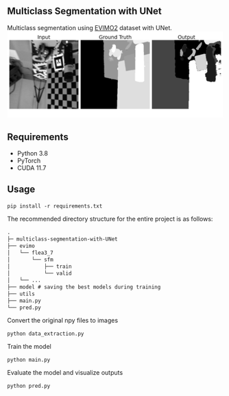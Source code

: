 ## Multiclass Segmentation with UNet
Multiclass segmentation using [EVIMO2](https://better-flow.github.io/evimo/download_evimo_2.html#sfm) dataset with UNet.
![myplot.png](utils%2Fmyplot.png)

## Requirements
* Python 3.8
* PyTorch
* CUDA 11.7

## Usage
```
pip install -r requirements.txt
```

The recommended directory structure for the entire project is as follows:
```
.
├─ multiclass-segmentation-with-UNet
├── evimo
│   └── flea3_7
│       └── sfm
│           ├── train
│           └── valid
│   └── ...
├── model # saving the best models during training
├── utils
├── main.py
└── pred.py
```

Convert the original npy files to images
```
python data_extraction.py
```

Train the model
```
python main.py
```

Evaluate the model and visualize outputs
```
python pred.py
```